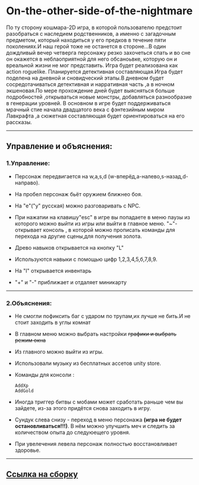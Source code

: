 # **On-the-other-side-of-the-nightmare**
По ту сторону кошмара-2D игра, в которой пользователю предстоит разобраться с наследием родственников, а именно с загадочным предметом, который находиться у его предков в течение пяти поколениях.И наш герой тоже не останется в стороне...В один дождливый вечер четверга персонажу резко захочеться спать и во сне он окажется в неблаоприятной для него обсаноьвке, которую он и вреальной жизни не мог представить.
Игра будет реализована как action roguelike. Планируется детективная составляющая.Игра будет поделена на дневной и сновидческий этапы.В дневном будет сосредотачиваться детективная и нарративная часть ,а в ночном экшеновая.По мере
прохождение дней будет выясняться больше подробностей ,открываться новые монстры, добавляться разнообразие в генерации уровней.
В основном в игре будет поддерживаться мрачный стие начала двадцатого века с фэнтезийным миром Лавкрафта ,а сюжетная составляющая будет ориентироваться на его рассказы.
___

## **Управление и объяснения:**


### **1.Управление:**

+ Персонаж передвигается на w,a,s,d (w-вперёд,a-налево,s-назад,d-направо).

+ На пробел персонаж бьёт оружием ближнео боя.

+ На "e"("у" русская) можно разговаривать с NPC.

+ При нажатии на клавишу"esc" в игре вы попадаете в меню паузы из которого можно выйти из игры или выйти в главное меню.
  "~"-открывает консоль , в которой можно прописать команды для перехода на другие сцены,для получения золота.
  
+ Древо навыков открывается на кнопку "L"

+ Используются навыки с помощью цифр 1,2,3,4,5,б,7,8,9.

+ На "I" открывается инвентарь

+ "+" и "-" приближает и отдаляет миникарту


___

### **2.Объяснения:**

+ Не смогли пофиксить баг с ударом по трупам,их лучше не бить.И не стоит заходить в углы комнат

+ В главном меню можно выбрать настройки ~~графики и выбрать режим окна~~

+ Из главного можно выйти из игры.

+ Использовали музыку из бесплатных ассетов unity store.

+ Команды для консоли :
  ```
  AddXp
  AddGold
  ```
 + Иногда триггер битвы с мобами может сработать раньше чем вы зайдете, из-за этого придётся снова заходить в игру.
 
 + Сундук слева снизу - переход в меню персонажа **(игра не будет остановливаться!!!)**. В нём можно улучшить меч и следить за количеством опыта до следуюещего уровня.

 + При увелечения левела персонаж полностью восстановливает здоровье.
___
## [Ссылка на сборку](https://disk.yandex.ru/d/3PLKv532efU0QA)

